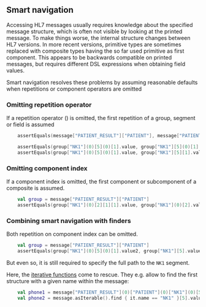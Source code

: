 ## Smart navigation

Accessing HL7 messages usually requires knowledge about the specified message structure,
which is often not visible by looking at the printed message.
To make things worse, the internal structure changes between HL7 versions. In more recent versions, primitive types are
sometimes replaced with composite types having the so far used primitive as first component.
This appears to be backwards compatible on printed messages, but requires different DSL expressions when obtaining field values.

Smart navigation resolves these problems by assuming reasonable defaults when repetitions or component operators are omitted

### Omitting repetition operator

If a repetition operator () is omitted, the first repetition of a group, segment or field is assumed

```kotlin
    assertEquals(message["PATIENT_RESULT"]["PATIENT"], message["PATIENT_RESULT"](0)["PATIENT"](0))

    assertEquals(group["NK1"](0)[5](0)[1].value, group["NK1"][5](0)[1].value)
    assertEquals(group["NK1"](0)[5](0)[1].value, group["NK1"][5][1].value)
```

### Omitting component index

If a component index is omitted, the first component or subcomponent of a composite is assumed.

```kotlin
    val group = message["PATIENT_RESULT"]["PATIENT"]
    assertEquals(group["NK1"](0)[2][1][1].value, group["NK1"](0)[2].value)
```

### Combining smart navigation with finders

Both repetition on component index can be omitted.

```kotlin
    val group = message["PATIENT_RESULT"]["PATIENT"]
    assertEquals(group["NK1"](0)[5](0)[1].value2, group["NK1"][5].value2)
```

But even so, it is still required to specify the full path to the `NK1` segment.

Here, the [iterative functions][hl7v2dslIteration] come to rescue. They e.g. allow to find
the first structure with a given name within the message:

```kotlin
    val phone1 = message["PATIENT_RESULT"](0)["PATIENT"](0)["NK1"](0)[5](0)[1].value
    val phone2 = message.asIterable().find { it.name == "NK1" }[5].value    // equivalent
```


[hl7v2dslIteration]: hl7v2dslIteration.html

